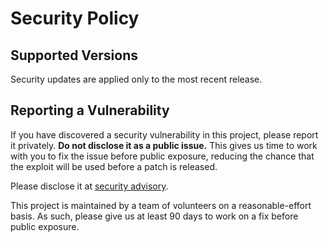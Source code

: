 # Security Policy

## Supported Versions

Security updates are applied only to the most recent release.

## Reporting a Vulnerability

If you have discovered a security vulnerability in this project, please report
it privately. **Do not disclose it as a public issue.** This gives us time to
work with you to fix the issue before public exposure, reducing the chance that
the exploit will be used before a patch is released.

Please disclose it at [security advisory](https://github.com/RustCrypto/SSH/security/advisories/new).

This project is maintained by a team of volunteers on a reasonable-effort basis.
As such, please give us at least 90 days to work on a fix before public exposure.
